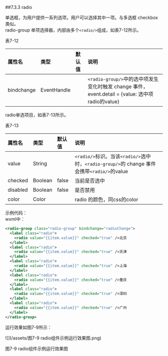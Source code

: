 ##7.3.3 radio

单选框，为用户提供一系列选项，用户可以选择其中一项。与多选框 checkbox 类似。  
radio-group 单项选择器，内部由多个`<radio/>`组成，如表7-12所示。

表7-12

| 属性名 | 类型 | 默认值 | 说明 |
| :--- | :--- | :--- | :--- |
| bindchange | EventHandle |  | `<radio-group/>`中的选中项发生变化时触发 change 事件，event.detail = {value: 选中项radio的value} |

radio单选项目，如表7-13所示。

表7-13

| 属性名 | 类型 | 默认值 | 说明 |
| :--- | :--- | :--- | :--- |
| value | String |  | `<radio/>`标识。当该`<radio/>`选中时，`<radio-group/>`的 change 事件会携带`<radio/>`的value |
| checked | Boolean | false | 当前是否选中 |
| disabled | Boolean | false | 是否禁用 |
| color | Color |  | radio 的颜色，同css的color |

示例代码：  
wxml中：
```xml
<radio-group class="radio-group" bindchange="radioChange">
  <label class="radio">
    <radio value="{{item.value}}" checked="true" />北京
  </label>
  <label class="radio">
    <radio value="{{item.value}}" checked="true" />天津
  </label>
  <label class="radio">
    <radio value="{{item.value}}" checked="true" />上海
  </label>
  <label class="radio">
    <radio value="{{item.value}}" checked="true" />重庆
  </label>
  <label class="radio">
    <radio value="{{item.value}}" checked="true" />深圳
  </label>
  <label class="radio">
    <radio value="{{item.value}}" checked="true" />广州
  </label>
</radio-group>
```
运行效果如图7-9所示：

![](/assets/图7-9 radio组件示例运行效果图.png)

图7-9 radio组件示例运行效果图

